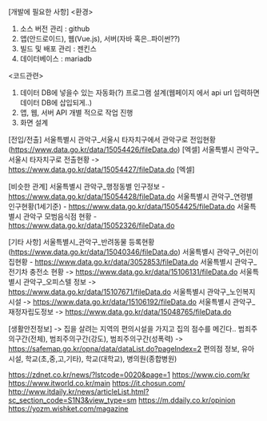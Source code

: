 [개발에 필요한 사항]
<환경>
1. 소스 버전 관리 : github
2. 앱(안드로이드), 웹(Vue.js), 서버(자바 혹은..파이썬??)
3. 빌드 및 배포 관리 : 젠킨스
4. 데이터베이스 : mariadb

<코드관련>
1. 데이터 DB에 넣을수 있는 자동화(?) 프로그램 설계(웹페이지 에서 api url 입력하면 데이터 DB에 삽입되게..)
2. 앱, 웹, 서버 API 개별 적으로 작업 진행
3. 화면 설계


[전입/전출]
서울특별시 관악구_서울시 타자치구에서 관악구로 전입현황(https://www.data.go.kr/data/15054426/fileData.do) [엑셀]
서울특별시 관악구_서울시 타자치구로 전출현황 -> https://www.data.go.kr/data/15054427/fileData.do [엑셀]

[비슷한 관계]
서울특별시 관악구_행정동별 인구정보 - https://www.data.go.kr/data/15054428/fileData.do
서울특별시 관악구_연령별 인구현황(1세기준) - https://www.data.go.kr/data/15054425/fileData.do
서울특별시 관악구 모범음식점 현황 - https://www.data.go.kr/data/15052326/fileData.do

[기타 사항]
서울특별시_관악구_반려동물 등록현황(https://www.data.go.kr/data/15040346/fileData.do)
서울특별시 관악구_어린이집현황 - https://www.data.go.kr/data/3052853/fileData.do
서울특별시 관악구_전기차 충전소 현황 -> https://www.data.go.kr/data/15106131/fileData.do
서울특별시 관악구_오피스텔 정보 -> https://www.data.go.kr/data/15107671/fileData.do
서울특별시 관악구_노인복지시설 -> https://www.data.go.kr/data/15106192/fileData.do
서울특별시 관악구_재정자립도정보 -> https://www.data.go.kr/data/15048765/fileData.do

[생활안전정보] -> 집을 살려는 지역의 편의시설을 가지고 집의 점수를 메긴다..
범죄주의구간(전체), 범죄주의구간(강도), 범죄주의구간(성폭력) -> https://safemap.go.kr/opna/data/dataList.do?pageIndex=2
편의점 정보, 유아시설, 학교(초,중,고,기타), 학교(대학교), 병의원(종합병원)


https://zdnet.co.kr/news/?lstcode=0020&page=1
https://www.cio.com/kr
https://www.itworld.co.kr/main
https://it.chosun.com/
http://www.itdaily.kr/news/articleList.html?sc_section_code=S1N3&view_type=sm
https://m.ddaily.co.kr/opinion
https://yozm.wishket.com/magazine

